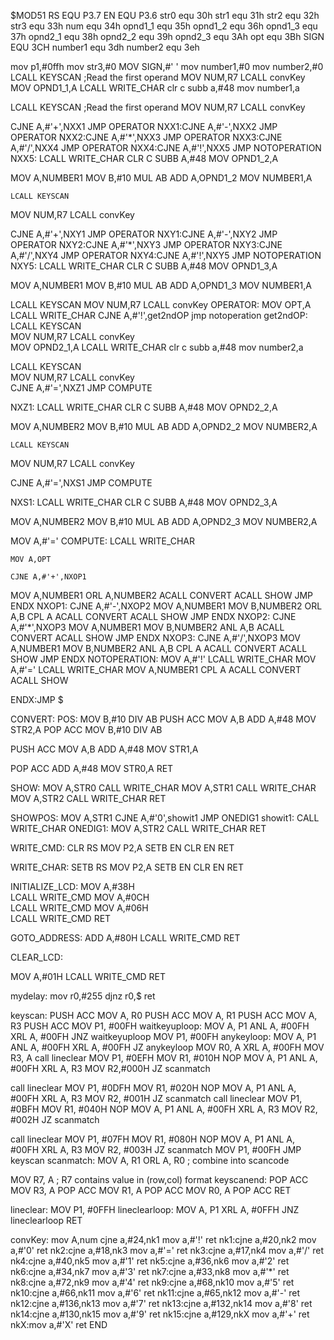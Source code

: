 $MOD51
RS EQU P3.7
EN EQU P3.6
str0 equ 30h
str1 equ 31h
str2 equ 32h
str3 equ 33h
num equ 34h
opnd1_1 equ 35h
opnd1_2 equ 36h
opnd1_3 equ 37h
opnd2_1 equ 38h
opnd2_2 equ 39h
opnd2_3 equ 3Ah
opt equ 3Bh
SIGN EQU 3CH
number1 equ 3dh
number2 equ 3eh

 mov p1,#0ffh
 mov str3,#0
 MOV SIGN,#' '
 mov number1,#0
 mov number2,#0
 LCALL KEYSCAN       ;Read the first operand
 MOV NUM,R7
 LCALL convKey     
 MOV OPND1_1,A
 LCALL WRITE_CHAR
 clr c
 subb a,#48
 mov number1,a
 
 LCALL KEYSCAN       ;Read the first operand
 MOV NUM,R7
 LCALL convKey     
 
 CJNE A,#'+',NXX1
 JMP OPERATOR
 NXX1:CJNE A,#'-',NXX2
 JMP OPERATOR
 NXX2:CJNE A,#'*',NXX3
 JMP OPERATOR
 NXX3:CJNE A,#'/',NXX4
 JMP OPERATOR
 NXX4:CJNE A,#'!',NXX5
 JMP NOTOPERATION
 NXX5:
 LCALL WRITE_CHAR
 CLR C
 SUBB A,#48
 MOV OPND1_2,A

 MOV A,NUMBER1
 MOV B,#10
 MUL AB
 ADD A,OPND1_2
 MOV NUMBER1,A
 
    LCALL KEYSCAN      
 MOV NUM,R7
 LCALL convKey     
 
 CJNE A,#'+',NXY1
 JMP OPERATOR
NXY1:CJNE A,#'-',NXY2
 JMP OPERATOR
NXY2:CJNE A,#'*',NXY3
 JMP OPERATOR
NXY3:CJNE A,#'/',NXY4
 JMP OPERATOR
NXY4:CJNE A,#'!',NXY5
 JMP NOTOPERATION
NXY5:
LCALL WRITE_CHAR
CLR C
SUBB A,#48
MOV OPND1_3,A

MOV A,NUMBER1
MOV B,#10
MUL AB
ADD A,OPND1_3
MOV NUMBER1,A
 
  
LCALL KEYSCAN 
MOV NUM,R7
LCALL convKey
OPERATOR: 
MOV OPT,A
LCALL WRITE_CHAR
CJNE A,#'!',get2ndOP
jmp notoperation
get2ndOP: 
LCALL KEYSCAN     
MOV NUM,R7
LCALL convKey     
MOV OPND2_1,A
LCALL WRITE_CHAR
clr c
subb a,#48
mov number2,a
 
LCALL KEYSCAN       
MOV NUM,R7
LCALL convKey     
CJNE A,#'=',NXZ1
JMP COMPUTE



NXZ1:
 LCALL WRITE_CHAR
 CLR C
 SUBB A,#48
 MOV OPND2_2,A
 
 MOV A,NUMBER2
 MOV B,#10
 MUL AB
 ADD A,OPND2_2
 MOV NUMBER2,A
 
    LCALL KEYSCAN       
 MOV NUM,R7
 LCALL convKey     
 
 CJNE A,#'=',NXS1
 JMP COMPUTE

NXS1:
    LCALL WRITE_CHAR
 CLR C
 SUBB A,#48
 MOV OPND2_3,A
 
 MOV A,NUMBER2
 MOV B,#10
 MUL AB
 ADD A,OPND2_3
 MOV NUMBER2,A
 
 MOV A,#'='
COMPUTE:
 LCALL WRITE_CHAR

 
    MOV A,OPT 
  
    CJNE A,#'+',NXOP1
 MOV A,NUMBER1
 ORL A,NUMBER2
 ACALL CONVERT
 ACALL SHOW
 JMP ENDX
NXOP1:
 CJNE A,#'-',NXOP2
 MOV A,NUMBER1
 MOV B,NUMBER2
 ORL A,B
 CPL A
 ACALL CONVERT
 ACALL SHOW
 JMP ENDX
NXOP2:
 CJNE A,#'*',NXOP3
 MOV A,NUMBER1
 MOV B,NUMBER2
 ANL A,B
 ACALL CONVERT
 ACALL SHOW
 JMP ENDX
NXOP3:
 CJNE A,#'/',NXOP3
 MOV A,NUMBER1
 MOV B,NUMBER2
 ANL A,B
 CPL A
 ACALL CONVERT
 ACALL SHOW
 JMP ENDX
NOTOPERATION:
 MOV A,#'!'
 LCALL WRITE_CHAR
 MOV A,#'='
 LCALL WRITE_CHAR
 MOV A,NUMBER1
 CPL A
 ACALL CONVERT
 ACALL SHOW
 

ENDX:JMP $

CONVERT:
POS:
 MOV B,#10
 DIV AB
    PUSH ACC
    MOV A,B
 ADD A,#48
    MOV STR2,A
 POP ACC
 MOV B,#10
 DIV AB
 
 PUSH ACC
    MOV A,B
 ADD A,#48
    MOV STR1,A
    
 POP ACC
 ADD A,#48
 MOV STR0,A
 RET

SHOW:
 MOV A,STR0
 CALL WRITE_CHAR
    MOV A,STR1
 CALL WRITE_CHAR
    MOV A,STR2
 CALL WRITE_CHAR
    RET

SHOWPOS:
 MOV A,STR1
 CJNE A,#'0',showit1
 JMP ONEDIG1
showit1:
    CALL WRITE_CHAR
ONEDIG1:
 MOV A,STR2
 CALL WRITE_CHAR
 RET

WRITE_CMD:
 CLR RS
 MOV P2,A
 SETB EN
 CLR EN
 RET

WRITE_CHAR:
 SETB RS
 MOV P2,A
 SETB EN
 CLR EN
 RET

INITIALIZE_LCD:
 MOV A,#38H  
 LCALL WRITE_CMD
 MOV A,#0CH  
 LCALL WRITE_CMD
 MOV A,#06H  
 LCALL WRITE_CMD
 RET

GOTO_ADDRESS:
 ADD A,#80H
 LCALL WRITE_CMD
 RET

CLEAR_LCD:

 MOV A,#01H
 LCALL WRITE_CMD
 RET

mydelay:
 mov r0,#255
 djnz r0,$
 ret


keyscan:
PUSH ACC
MOV A, R0
PUSH ACC
MOV A, R1
PUSH ACC
MOV A, R3
PUSH ACC
MOV P1, #00FH
waitkeyuploop:
MOV A, P1
ANL A, #00FH
XRL A, #00FH
JNZ waitkeyuploop
 MOV P1, #00FH
anykeyloop:
MOV A, P1
ANL A, #00FH
XRL A, #00FH
JZ anykeyloop
MOV R0, A
XRL A, #00FH
MOV R3, A
call lineclear
MOV P1, #0EFH
MOV R1, #010H
NOP
MOV A, P1
ANL A, #00FH
XRL A, R3
MOV R2,#000H
JZ scanmatch

call lineclear
 MOV P1, #0DFH
MOV R1, #020H
NOP
MOV A, P1
ANL A, #00FH
XRL A, R3
MOV R2, #001H
JZ scanmatch
call lineclear
MOV P1, #0BFH
 MOV R1, #040H
NOP
MOV A, P1
ANL A, #00FH
XRL A, R3
MOV R2, #002H
JZ scanmatch

call lineclear
 MOV P1, #07FH
 MOV R1, #080H
 NOP
 MOV A, P1
 ANL A, #00FH
 XRL A, R3
MOV R2, #003H
JZ scanmatch
MOV P1, #00FH
JMP keyscan
scanmatch:
MOV A, R1
ORL A, R0   ; combine into scancode

MOV R7, A ; R7 contains value in (row,col) format
keyscanend:
POP ACC
MOV R3, A
POP ACC
MOV R1, A
POP ACC
MOV R0, A
POP ACC
RET

lineclear:
        MOV P1, #0FFH
lineclearloop:
        MOV A, P1
        XRL A, #0FFH
        JNZ lineclearloop
        RET

convKey:
 mov A,num
 cjne a,#24,nk1
 mov a,#'!'
 ret
nk1:cjne a,#20,nk2
 mov a,#'0'
 ret
nk2:cjne a,#18,nk3
 mov a,#'='
 ret
nk3:cjne a,#17,nk4
 mov a,#'/'
 ret
nk4:cjne a,#40,nk5
 mov a,#'1'
 ret
nk5:cjne a,#36,nk6
 mov a,#'2'
 ret
nk6:cjne a,#34,nk7
 mov a,#'3'
 ret
nk7:cjne a,#33,nk8
 mov a,#'*'
 ret
nk8:cjne a,#72,nk9
 mov a,#'4'
 ret
nk9:cjne a,#68,nk10
 mov a,#'5'
 ret
nk10:cjne a,#66,nk11
 mov a,#'6'
 ret
nk11:cjne a,#65,nk12
 mov a,#'-'
 ret
nk12:cjne a,#136,nk13
 mov a,#'7'
 ret
nk13:cjne a,#132,nk14
 mov a,#'8'
 ret
nk14:cjne a,#130,nk15
 mov a,#'9'
 ret
nk15:cjne a,#129,nkX
 mov a,#'+'
 ret
nkX:mov a,#'X'
 ret
END
